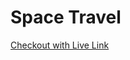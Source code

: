 # Space Travel

<a href="https://leuel-a.github.io/space-travel.leuel.io" target="_blank">Checkout with Live Link</a>

